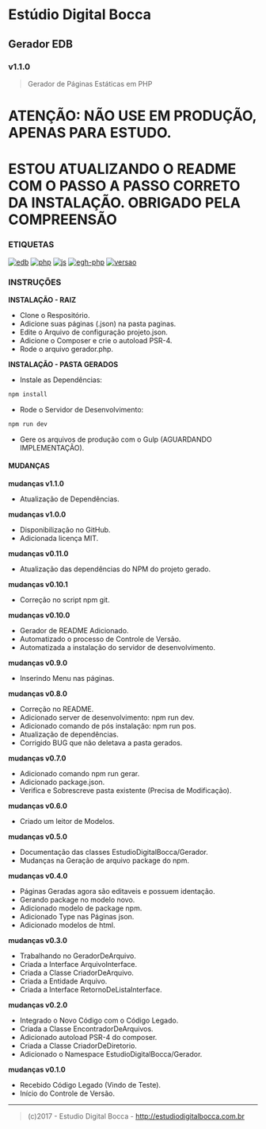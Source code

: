 # Estúdio Digital Bocca
## Gerador EDB ##
### v1.1.0 ###

> Gerador de Páginas Estáticas em PHP

# ATENÇÃO: NÃO USE EM PRODUÇÃO, APENAS PARA ESTUDO. #
# ESTOU ATUALIZANDO O README COM O PASSO A PASSO CORRETO DA INSTALAÇÃO. OBRIGADO PELA COMPREENSÃO #

### ETIQUETAS ###

[![edb](https://img.shields.io/badge/produto-EDB-e67e22.svg)](https://estudiodigitalbocca.com.br)
[![php](https://img.shields.io/badge/escrito_em-PHP-9b59b6.svg)](https://estudiodigitalbocca.com.br)
[![js](https://img.shields.io/badge/escrito_em-JS-f1c40f.svg)](https://estudiodigitalbocca.com.br)
[![egh-php](https://img.shields.io/badge/Extreme_Go_Horse-PHP-9b59b6.svg)](https://estudiodigitalbocca.com.br)
[![versao](https://img.shields.io/badge/versao-v1.1.0-7f8c8d.svg)](https://estudiodigitalbocca.com.br)

### INSTRUÇÕES ###

**INSTALAÇÃO - RAIZ**

- Clone o Respositório.
- Adicione suas páginas (.json) na pasta paginas.
- Edite o Arquivo de configuração projeto.json.
- Adicione o Composer e crie o autoload PSR-4.
- Rode o arquivo gerador.php.

**INSTALAÇÃO - PASTA GERADOS**

- Instale as Dependências:
```bash
npm install
```

- Rode o Servidor de Desenvolvimento:
```bash
npm run dev
```

- Gere os arquivos de produção com o Gulp (AGUARDANDO IMPLEMENTAÇÃO).

#### MUDANÇAS ####

**mudanças v1.1.0**

- Atualização de Dependências.

**mudanças v1.0.0**

- Disponibilização no GitHub.
- Adicionada licença MIT.

**mudanças v0.11.0**

- Atualização das dependências do NPM do projeto gerado.

**mudanças v0.10.1**

- Correção no script npm git.

**mudanças v0.10.0**

- Gerador de README Adicionado.
- Automatizado o processo de Controle de Versão.
- Automatizada a instalação do servidor de desenvolvimento.

**mudanças v0.9.0**

- Inserindo Menu nas páginas.

**mudanças v0.8.0**

- Correção no README.
- Adicionado server de desenvolvimento: npm run dev.
- Adicionado comando de pós instalação: npm run pos.
- Atualização de dependências.
- Corrigido BUG que não deletava a pasta gerados.

**mudanças v0.7.0**

- Adicionado comando npm run gerar.
- Adicionado package.json.
- Verifica e Sobrescreve pasta existente (Precisa de Modificação).

**mudanças v0.6.0**

- Criado um leitor de Modelos.

**mudanças v0.5.0**

- Documentação das classes EstudioDigitalBocca/Gerador.
- Mudanças na Geração de arquivo package do npm.

**mudanças v0.4.0**

- Páginas Geradas agora são editaveis e possuem identação.
- Gerando package no modelo novo.
- Adicionado modelo de package npm.
- Adicionado Type nas Páginas json.
- Adicionado modelos de html.

**mudanças v0.3.0**

- Trabalhando no GeradorDeArquivo.
- Criada a Interface ArquivoInterface.
- Criada a Classe CriadorDeArquivo.
- Criada a Entidade Arquivo.
- Criada a Interface RetornoDeListaInterface.

**mudanças v0.2.0**

- Integrado o Novo Código com o Código Legado.
- Criada a Classe EncontradorDeArquivos.
- Adicionado autoload PSR-4 do composer.
- Criada a Classe CriadorDeDiretorio.
- Adicionado o Namespace EstudioDigitalBocca/Gerador.

**mudanças v0.1.0**

- Recebido Código Legado (Vindo de Teste).
- Início do Controle de Versão.

---

>(c)2017 - Estudio Digital Bocca - http://estudiodigitalbocca.com.br